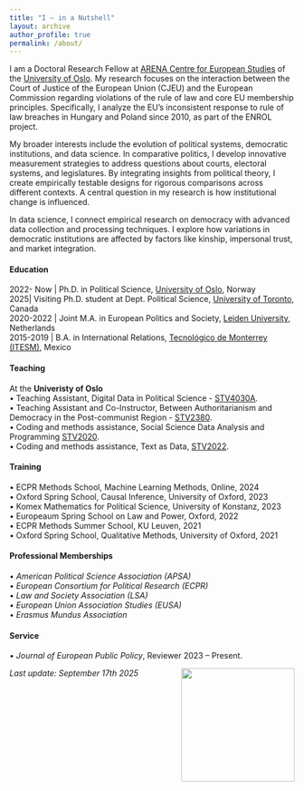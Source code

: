 ```yaml
---
title: "I — in a Nutshell"
layout: archive
author_profile: true
permalink: /about/
---
```


I am a Doctoral Research Fellow at [ARENA Centre for European Studies](https://www.sv.uio.no/arena/english/) of the [University of Oslo](https://www.uio.no/english/). My research focuses on the interaction between the Court of Justice of the European Union (CJEU) and the European Commission regarding violations of the rule of law and core EU membership principles. Specifically, I analyze the EU’s inconsistent response to rule of law breaches in Hungary and Poland since 2010, as part of the ENROL project.

My broader interests include the evolution of political systems, democratic institutions, and data science. In comparative politics, I develop innovative measurement strategies to address questions about courts, electoral systems, and legislatures. By integrating insights from political theory, I create empirically testable designs for rigorous comparisons across different contexts. A central question in my research is how institutional change is influenced.

In data science, I connect empirical research on democracy with advanced data collection and processing techniques. I explore how variations in democratic institutions are affected by factors like kinship, impersonal trust, and market integration.

#### Education

2022- Now | Ph.D. in Political Science, [University of Oslo](https://www.sv.uio.no/arena/english/), Norway <br>
2025| Visiting Ph.D. student at Dept. Political Science, [University of Toronto](https://www.politics.utoronto.ca/graduate), Canada <br>
2020-2022 | Joint M.A. in European Politics and Society, [Leiden University](https://www.universiteitleiden.nl/en/humanities), Netherlands <br>
2015-2019 |  B.A. in International Relations, [Tecnológico de Monterrey (ITESM)](https://tec.mx/en/about-us), Mexico <br>

#### Teaching

At the **Univeristy of Oslo** <br>
• Teaching Assistant, Digital Data in Political Science - [STV4030A](https://www.uio.no/studier/emner/sv/statsvitenskap/STV2020/).<br>
• Teaching Assistant and Co-Instructor, Between Authoritarianism and Democracy in the Post-communist Region - [STV2380](https://www.uio.no/studier/emner/sv/statsvitenskap/STV4030A/).<br>
• Coding and methods assistance, Social Science Data Analysis and Programming [STV2020](https://www.uio.no/studier/emner/sv/statsvitenskap/STV2380/).<br>
• Coding and methods assistance, Text as Data, [STV2022](https://www.uio.no/studier/emner/sv/statsvitenskap/STV2022/). <br>

#### Training

• ECPR Methods School, Machine Learning Methods, Online, 2024 <br>
• Oxford Spring School, Causal Inference, University of Oxford, 2023 <br>
• Komex Mathematics for Political Science, University of Konstanz, 2023 <br>
• Europeaum Spring School on Law and Power, Oxford, 2022 <br>
• ECPR Methods Summer School, KU Leuven, 2021 <br>
• Oxford Spring School, Qualitative Methods, University of Oxford, 2021 <br>

#### Professional Memberships

• _American Political Science Association (APSA)_ <br>
• _European Consortium for Political Research (ECPR)_ <br>
• _Law and Society Association (LSA)_ <br>
• _European Union Association Studies (EUSA)_ <br>
• _Erasmus Mundus Association_
<!-- • _Europeaum Alumni_ -->

#### Service

 • _Journal of European Public Policy_, Reviewer 2023 – Present.
  <!-- • _Journal of Common Market Studies_ Reviewer 2023 – Present.   -->
<!-- My academic CV: [Academic CV](/assets/files/cv_mmm_latest.pdf) -->

[<img  align="right" width="200" height="200" src="/assets/images/button_download_neon.png">](/assets/files/cv_mmm_latest.pdf)

_Last update: September 17th 2025_

<!-- 
I am soon to gradute from a Erasmus Mundus Joint Masters in *European Politics and Society* at [Leiden University](https://www.universiteitleiden.nl/en/humanities/graduate-school). I’m also a contributing author and founding member of the [*European Waves*](https://www.europeanwaves.com/eps-spotlight/) blog. My research interests comprise the evolutionary trajectories of political systems, democratic performance, and data science.

Within Comparative Politics, I investigate the evolutionary trajectories of political systems and their specific institutions. By leveraging insights from political theory, I develop empirically testable research designs that allow for more scientific comparisons across time and space. One fundamental question that animates my research relates to the patterns that foster and foreclose the pathways of institutional change. That is, how do sets of institutional arrangements vary in their performance across democratic polities?

As for data science, I aim to build breaches between empirical research on democracy and novel data collection and processing techniques. Particularly, I explore the variation in the performance of democratic institutions derived from variables such as kinship, impersonal trust, or degree of market integration.

Lastly, I am a regular commentator on European and International Affairs for venues including European Waves, and [the Loop: ECPR](https://theloop.ecpr.eu/) and a recurring guest lecturer at [*the Tecnológico de Monterrey*](https://tec.mx/en/about-us) in Mexico.
 I graduated from [Leiden University](https://www.universiteitleiden.nl/en), the Netherlands, with an Erasmus Mundus Joint Masters in *European Politics and Society* and from the *[Tecnológico de Monterrey](https://tec.mx/en/about-us)*, Mexico, with a BA in International Relations. Also, I am regular commentator on European and International Affairs for venues including  *[European Waves](https://www.europeanwaves.com/eps-spotlight/)* and [the Loop: ECPR](https://theloop.ecpr.eu/) and a recurring guest lecturer at the Tecnológico de Monterrey in Mexico.  -->



